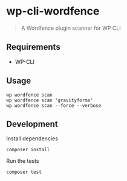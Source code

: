 # wp-cli-wordfence

> A Wordfence plugin scanner for WP CLI

## Requirements

- WP-CLI

## Usage

    wp wordfence scan
    wp wordfence scan 'gravityforms'
    wp wordfence scan --force --verbose

## Development

Install dependencies

    composer install

Run the tests

    composer test
